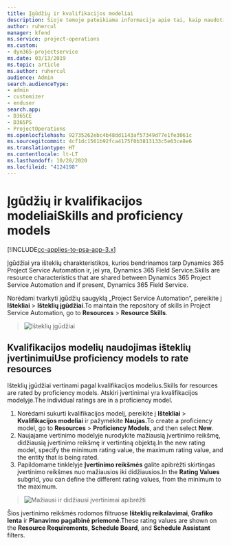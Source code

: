```yaml
---
title: Įgūdžių ir kvalifikacijos modeliai
description: Šioje temoje pateikiama informacija apie tai, kaip naudoti įgūdžių ir kvalifikacijos modelius.
author: ruhercul
manager: kfend
ms.service: project-operations
ms.custom:
- dyn365-projectservice
ms.date: 03/13/2019
ms.topic: article
ms.author: ruhercul
audience: Admin
search.audienceType:
- admin
- customizer
- enduser
search.app:
- D365CE
- D365PS
- ProjectOperations
ms.openlocfilehash: 92735262ebc4b48dd1143af57349d77e1fe3061c
ms.sourcegitcommit: 4cf1dc1561b92fca4175f0b3813133c5e63ce8e6
ms.translationtype: HT
ms.contentlocale: lt-LT
ms.lasthandoff: 10/28/2020
ms.locfileid: "4124198"
---
```

# <a name="skills-and-proficiency-models"></a><span data-ttu-id="64bc0-103">Įgūdžių ir kvalifikacijos modeliai</span><span class="sxs-lookup"><span data-stu-id="64bc0-103">Skills and proficiency models</span></span>

[!INCLUDE[cc-applies-to-psa-app-3.x](../includes/cc-applies-to-psa-app-3x.md)]

<span data-ttu-id="64bc0-104">Įgūdžiai yra išteklių charakteristikos, kurios bendrinamos tarp Dynamics 365 Project Service Automation ir, jei yra, Dynamics 365 Field Service.</span><span class="sxs-lookup"><span data-stu-id="64bc0-104">Skills are resource characteristics that are shared between Dynamics 365 Project Service Automation and if present, Dynamics 365 Field Service.</span></span> 

<span data-ttu-id="64bc0-105">Norėdami tvarkyti įgūdžių saugyklą „Project Service Automation“, pereikite į **Ištekliai** \> **Išteklių įgūdžiai**.</span><span class="sxs-lookup"><span data-stu-id="64bc0-105">To maintain the repository of skills in Project Service Automation, go to **Resources** \> **Resource Skills**.</span></span> 

> ![Išteklių įgūdžiai](media/Resource-Management-image84.png)

## <a name="use-proficiency-models-to-rate-resources"></a><span data-ttu-id="64bc0-107">Kvalifikacijos modelių naudojimas išteklių įvertinimui</span><span class="sxs-lookup"><span data-stu-id="64bc0-107">Use proficiency models to rate resources</span></span>

<span data-ttu-id="64bc0-108">Išteklių įgūdžiai vertinami pagal kvalifikacijos modelius.</span><span class="sxs-lookup"><span data-stu-id="64bc0-108">Skills for resources are rated by proficiency models.</span></span> <span data-ttu-id="64bc0-109">Atskiri įvertinimai yra kvalifikacijos modelyje.</span><span class="sxs-lookup"><span data-stu-id="64bc0-109">The individual ratings are in a proficiency model.</span></span> 

1. <span data-ttu-id="64bc0-110">Norėdami sukurti kvalifikacijos modelį, pereikite į **Ištekliai** \> **Kvalifikacijos modeliai** ir pažymėkite **Naujas.**</span><span class="sxs-lookup"><span data-stu-id="64bc0-110">To create a proficiency model, go to **Resources** \> **Proficiency Models**, and then select **New**.</span></span>
2. <span data-ttu-id="64bc0-111">Naujajame vertinimo modelyje nurodykite mažiausią įvertinimo reikšmę, didžiausią įvertinimo reikšmę ir vertintiną objektą.</span><span class="sxs-lookup"><span data-stu-id="64bc0-111">In the new rating model, specify the minimum rating value, the maximum rating value, and the entity that is being rated.</span></span>
3. <span data-ttu-id="64bc0-112">Papildomame tinklelyje **Įvertinimo reikšmės** galite apibrėžti skirtingas įvertinimo reikšmes nuo mažiausios iki didžiausios.</span><span class="sxs-lookup"><span data-stu-id="64bc0-112">In the **Rating Values** subgrid, you can define the different rating values, from the minimum to the maximum.</span></span>

> ![Mažiausi ir didžiausi įvertinimai apibrėžti](media/Resource-Management-image85.png)

<span data-ttu-id="64bc0-114">Šios įvertinimo reikšmės rodomos filtruose **Išteklių reikalavimai**, **Grafiko lenta** ir **Planavimo pagalbinė priemonė**.</span><span class="sxs-lookup"><span data-stu-id="64bc0-114">These rating values are shown on the **Resource Requirements**, **Schedule Board**, and **Schedule Assistant** filters.</span></span>
